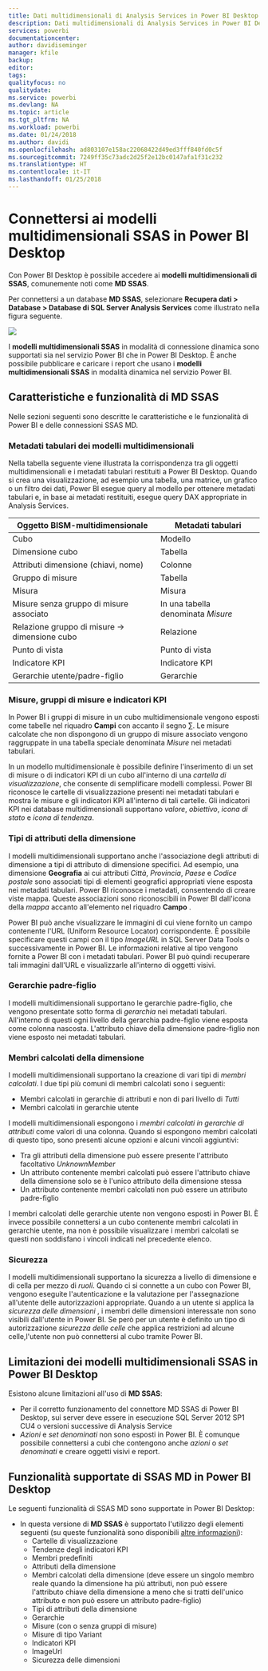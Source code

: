 ```yaml
---
title: Dati multidimensionali di Analysis Services in Power BI Desktop
description: Dati multidimensionali di Analysis Services in Power BI Desktop
services: powerbi
documentationcenter: 
author: davidiseminger
manager: kfile
backup: 
editor: 
tags: 
qualityfocus: no
qualitydate: 
ms.service: powerbi
ms.devlang: NA
ms.topic: article
ms.tgt_pltfrm: NA
ms.workload: powerbi
ms.date: 01/24/2018
ms.author: davidi
ms.openlocfilehash: ad803107e158ac22068422d49ed3fff840fd0c5f
ms.sourcegitcommit: 7249ff35c73adc2d25f2e12bc0147afa1f31c232
ms.translationtype: HT
ms.contentlocale: it-IT
ms.lasthandoff: 01/25/2018
---
```

# <a name="connect-to-ssas-multidimensional-models-in-power-bi-desktop"></a>Connettersi ai modelli multidimensionali SSAS in Power BI Desktop
Con Power BI Desktop è possibile accedere ai **modelli multidimensionali di SSAS**, comunemente noti come **MD SSAS**.

Per connettersi a un database **MD SSAS**, selezionare **Recupera dati &gt; Database &gt; Database di SQL Server Analysis Services** come illustrato nella figura seguente.

![](media/desktop-ssas-multidimensional/ssas-multidimensional-2.png)

I **modelli multidimensionali SSAS** in modalità di connessione dinamica sono supportati sia nel servizio Power BI che in Power BI Desktop. È anche possibile pubblicare e caricare i report che usano i **modelli multidimensionali SSAS** in modalità dinamica nel servizio Power BI.

## <a name="capabilities-and-features-of-ssas-md"></a>Caratteristiche e funzionalità di MD SSAS
Nelle sezioni seguenti sono descritte le caratteristiche e le funzionalità di Power BI e delle connessioni SSAS MD.

### <a name="tabular-metadata-of-multidimensional-models"></a>Metadati tabulari dei modelli multidimensionali
Nella tabella seguente viene illustrata la corrispondenza tra gli oggetti multidimensionali e i metadati tabulari restituiti a Power BI Desktop. Quando si crea una visualizzazione, ad esempio una tabella, una matrice, un grafico o un filtro dei dati, Power BI esegue query al modello per ottenere metadati tabulari e, in base ai metadati restituiti, esegue query DAX appropriate in Analysis Services.

| Oggetto BISM-multidimensionale | Metadati tabulari |
| --- | --- |
| Cubo |Modello |
| Dimensione cubo |Tabella |
| Attributi dimensione (chiavi, nome) |Colonne |
| Gruppo di misure |Tabella |
| Misura |Misura |
| Misure senza gruppo di misure associato |In una tabella denominata *Misure* |
| Relazione gruppo di misure -> dimensione cubo |Relazione |
| Punto di vista |Punto di vista |
| Indicatore KPI |Indicatore KPI |
| Gerarchie utente/padre-figlio |Gerarchie |

### <a name="measures-measure-groups-and-kpis"></a>Misure, gruppi di misure e indicatori KPI
In Power BI i gruppi di misure in un cubo multidimensionale vengono esposti come tabelle nel riquadro **Campi** con accanto il segno ∑. Le misure calcolate che non dispongono di un gruppo di misure associato vengono raggruppate in una tabella speciale denominata *Misure* nei metadati tabulari.

In un modello multidimensionale è possibile definire l'inserimento di un set di misure o di indicatori KPI di un cubo all'interno di una *cartella di visualizzazione*, che consente di semplificare modelli complessi. Power BI riconosce le cartelle di visualizzazione presenti nei metadati tabulari e mostra le misure e gli indicatori KPI all'interno di tali cartelle. Gli indicatori KPI nei database multidimensionali supportano *valore*, *obiettivo*, *icona di stato* e *icona di tendenza*.

### <a name="dimension-attribute-type"></a>Tipi di attributi della dimensione
I modelli multidimensionali supportano anche l'associazione degli attributi di dimensione a tipi di attributo di dimensione specifici. Ad esempio, una dimensione **Geografia** ai cui attributi *Città*, *Provincia*, *Paese* e *Codice postale* sono associati tipi di elementi geografici appropriati viene esposta nei metadati tabulari. Power BI riconosce i metadati, consentendo di creare viste mappa. Queste associazioni sono riconoscibili in Power BI dall'icona della *mappa* accanto all'elemento nel riquadro **Campo** .

Power BI può anche visualizzare le immagini di cui viene fornito un campo contenente l'URL (Uniform Resource Locator) corrispondente. È possibile specificare questi campi con il tipo *ImageURL* in SQL Server Data Tools o successivamente in Power BI. Le informazioni relative al tipo vengono fornite a Power BI con i metadati tabulari. Power BI può quindi recuperare tali immagini dall'URL e visualizzarle all'interno di oggetti visivi.

### <a name="parent-child-hierarchies"></a>Gerarchie padre-figlio
I modelli multidimensionali supportano le gerarchie padre-figlio, che vengono presentate sotto forma di *gerarchia* nei metadati tabulari. All'interno di questi ogni livello della gerarchia padre-figlio viene esposta come colonna nascosta. L'attributo chiave della dimensione padre-figlio non viene esposto nei metadati tabulari.

### <a name="dimension-calculated-members"></a>Membri calcolati della dimensione
I modelli multidimensionali supportano la creazione di vari tipi di *membri calcolati*. I due tipi più comuni di membri calcolati sono i seguenti:

* Membri calcolati in gerarchie di attributi e non di pari livello di *Tutti*
* Membri calcolati in gerarchie utente

I modelli multidimensionali espongono i *membri calcolati in gerarchie di attributi* come valori di una colonna. Quando si espongono membri calcolati di questo tipo, sono presenti alcune opzioni e alcuni vincoli aggiuntivi:

* Tra gli attributi della dimensione può essere presente l'attributo facoltativo *UnknownMember*
* Un attributo contenente membri calcolati può essere l'attributo chiave della dimensione solo se è l'unico attributo della dimensione stessa
* Un attributo contenente membri calcolati non può essere un attributo padre-figlio

I membri calcolati delle gerarchie utente non vengono esposti in Power BI. È invece possibile connettersi a un cubo contenente membri calcolati in gerarchie utente, ma non è possibile visualizzare i membri calcolati se questi non soddisfano i vincoli indicati nel precedente elenco.

### <a name="security"></a>Sicurezza
I modelli multidimensionali supportano la sicurezza a livello di dimensione e di cella per mezzo di *ruoli*. Quando ci si connette a un cubo con Power BI, vengono eseguite l'autenticazione e la valutazione per l'assegnazione all'utente delle autorizzazioni appropriate. Quando a un utente si applica la *sicurezza delle dimensioni* , i membri delle dimensioni interessate non sono visibili dall'utente in Power BI. Se però per un utente è definito un tipo di autorizzazione *sicurezza delle celle* che applica restrizioni ad alcune celle,l'utente non può connettersi al cubo tramite Power BI.

## <a name="limitations-of-ssas-multidimensional-models-in-power-bi-desktop"></a>Limitazioni dei modelli multidimensionali SSAS in Power BI Desktop
Esistono alcune limitazioni all'uso di **MD SSAS**:

* Per il corretto funzionamento del connettore MD SSAS di Power BI Desktop, sui server deve essere in esecuzione SQL Server 2012 SP1 CU4 o versioni successive di Analysis Service
* *Azioni* e *set denominati* non sono esposti in Power BI. È comunque possibile connettersi a cubi che contengono anche *azioni* o *set denominati* e creare oggetti visivi e report.

## <a name="supported-features-of-ssas-md-in-power-bi-desktop"></a>Funzionalità supportate di SSAS MD in Power BI Desktop
Le seguenti funzionalità di SSAS MD sono supportate in Power BI Desktop:

* In questa versione di **MD SSAS** è supportato l'utilizzo degli elementi seguenti (su queste funzionalità sono disponibili [altre informazioni](https://msdn.microsoft.com/library/jj969574.aspx)):
  * Cartelle di visualizzazione
  * Tendenze degli indicatori KPI
  * Membri predefiniti
  * Attributi della dimensione
  * Membri calcolati della dimensione (deve essere un singolo membro reale quando la dimensione ha più attributi, non può essere l'attributo chiave della dimensione a meno che si tratti dell'unico attributo e non può essere un attributo padre-figlio)
  * Tipi di attributi della dimensione
  * Gerarchie
  * Misure (con o senza gruppi di misure)
  * Misure di tipo Variant
  * Indicatori KPI
  * ImageUrl
  * Sicurezza delle dimensioni

